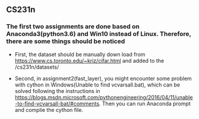 ## CS231n
### The first two assignments are done based on Anaconda3(python3.6) and Win10 instead of Linux. Therefore, there are some things should be noticed  
  
* First, the dataset should be manually down load from  https://www.cs.toronto.edu/~kriz/cifar.html and added to the /cs231n/datasets/

* Second, in assignment2(fast_layer), you might encounter some problem with cython in Windows(Unable to find vcvarsall.bat), which can be solved following the instructions in https://blogs.msdn.microsoft.com/pythonengineering/2016/04/11/unable-to-find-vcvarsall-bat/#comments. Then you can run Anaconda prompt and complie the cython file.
